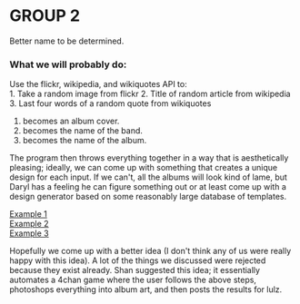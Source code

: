 GROUP 2
=========
Better name to be determined.

<h3>What we will probably do:</h3>
Use the flickr, wikipedia, and wikiquotes API to:
<br/>
1. Take a random image from flickr
2. Title of random article from wikipedia
3. Last four words of a random quote from wikiquotes

1. becomes an album cover.
2. becomes the name of the band.
3. becomes the name of the album.

The program then throws everything together in a way that is aesthetically pleasing; ideally, we can come up with something that creates a unique design for each input. If we can't, all the albums will look kind of lame, but Daryl has a feeling he can figure something out or at least come up with a design generator based on some reasonably large database of templates.
<br />

<a href="http://chanarchive.org/content/50_b/48698140/1198178931476.png">Example 1</a>
<br />
<a href="http://3.bp.blogspot.com/-i7Vst3UyVTo/UAoW9OIaVyI/AAAAAAAADbM/KFlCMXQ7rT4/s1600/fordney.jpg">Example 2</a>
<br />
<a href="http://chanarchive.org/content/50_b/48698140/1198177113787.jpg">Example 3</a>
<br />

Hopefully we come up with a better idea (I don't think any of us were really happy with this idea). A lot of the things we discussed were rejected because they exist already. Shan suggested this idea; it essentially automates a 4chan game where the user follows the above steps, photoshops everything into album art, and then posts the results for lulz.
